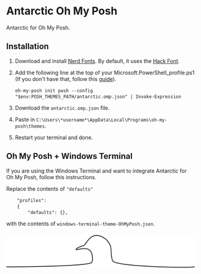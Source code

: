 # Antarctic Oh My Posh
Antarctic for Oh My Posh.

## Installation 
1. Download and install [Nerd Fonts](https://www.nerdfonts.com/font-downloads). By default, it uses the [Hack Font](https://www.programmingfonts.org/#hack).
2. Add the following line at the top of your Microsoft.PowerShell_profile.ps1 (If you don't have that, follow this [guide](https://lazyadmin.nl/powershell/powershell-profile/)).

    ```pwsh
    oh-my-posh init pwsh --config "$env:POSH_THEMES_PATH/antarctic.omp.json" | Invoke-Expression
    ```

3. Download the `antarctic.omp.json` file.
4. Paste in `C:\Users\*username*\AppData\Local\Programs\oh-my-posh\themes`.
5. Restart your terminal and done.

## Oh My Posh + Windows Terminal
If you are using the Windows Terminal and want to integrate Antarctic for Oh My Posh, follow this instructions.

Replace the contents of `"defaults"`
```pwsh
    "profiles": 
    {
        "defaults": {},
```
with the contents of `windows-terminal-theme-OhMyPosh.json`.

<h3 align="center">
  <img src="https://github.com/AntarcticTheme/.github/blob/main/images/footer.png" alt="Footer"/><br/>
</h3>